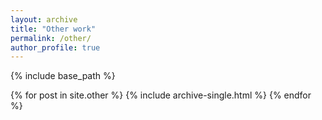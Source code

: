 ```yaml
---
layout: archive
title: "Other work"
permalink: /other/
author_profile: true
---
```


{% include base_path %}


{% for post in site.other %}
  {% include archive-single.html %}
{% endfor %}

